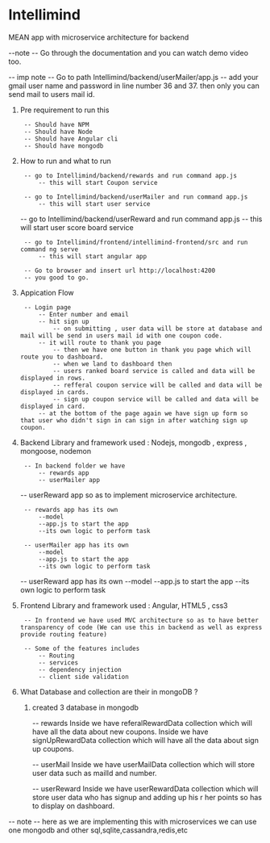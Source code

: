 # Intellimind
MEAN app with microservice architecture for backend

--note -- Go through the documentation and you can watch demo video too.


-- imp note -- Go to path Intellimind/backend/userMailer/app.js
		-- add your gmail user name and password in line number 36 and 37.
			then only you can send mail to users mail id.
			

1) Pre requirement to run this
	
		-- Should have NPM
		-- Should have Node
		-- Should have Angular cli
		-- Should have mongodb

2) How to run and what to run
		
		-- go to Intellimind/backend/rewards and run command app.js 
			-- this will start Coupon service

		-- go to Intellimind/backend/userMailer and run command app.js
			-- this will start user service
      
    -- go to Intellimind/backend/userReward and run command app.js
			-- this will start user score board service

		-- go to Intellimind/frontend/intellimind-frontend/src and run command ng serve
			-- this will start angular app

		-- Go to browser and insert url http://localhost:4200
		-- you good to go.

3) Appication Flow

		-- Login page
			-- Enter number and email
			-- hit sign up
     			-- on submitting , user data will be store at database and mail will be send in users mail id with one coupon code.
			-- it will route to thank you page
      			-- then we have one button in thank you page which will route you to dashboard.
      			-- when we land to dashboard then 
        		-- users ranked board service is called and data will be displayed in rows.
        		-- refferal coupon service will be called and data will be displayed in cards.
        		-- sign up coupon service will be called and data will be displayed in card.
			-- at the bottom of the page again we have sign up form so that user who didn't sign in can sign in after watching sign up coupon.



4) Backend
	Library and framework used : Nodejs, mongodb , express , mongoose, nodemon

		-- In backend folder we have	
			-- rewards app
			-- userMailer app 
      -- userReward app 
				so as to implement microservice architecture.

		-- rewards app has its own 
			--model
			--app.js to start the app
			--its own logic to perform task

		-- userMailer app has its own 
			--model
			--app.js to start the app
			--its own logic to perform task
      
    -- userReward app has its own 
			--model
			--app.js to start the app
			--its own logic to perform task


5) Frontend
	Library and framework used : Angular, HTML5 , css3

		-- In frontend we have used MVC architecture so as to have better transparency of code (We can use this in backend as well as express provide routing feature)

		-- Some of the features	includes
			-- Routing
			-- services
			-- dependency injection
			-- client side validation





6) What Database and collection are their in mongoDB ?

	1) created 3 database in mongodb	
  
		-- rewards 
			Inside we have referalRewardData collection which will have all the data about new coupons.
			Inside we have signUpRewardData collection which will have all the data about sign up coupons.
      
		-- userMail
			Inside we have userMailData collection which will store user data such as mailId and number.
      
   		 -- userReward
			Inside we have userRewardData collection which will store user data who has signup and adding up his 			     r her points so has to display on dashboard.

-- note -- here as we are implementing this with microservices we can use one mongodb and other sql,sqlite,cassandra,redis,etc



 
